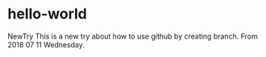 # hello-world
NewTry
This is a new try about how to use github by creating branch.
From 2018 07 11 Wednesday.
